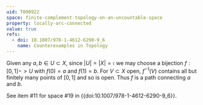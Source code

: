 ```yaml
---
uid: T000922
space: finite-complement-topology-on-an-uncountable-space
property: locally-arc-connected
value: true
refs:
  - doi: 10.1007/978-1-4612-6290-9_6
    name: Counterexamples in Topology
---
```

Given any $a,b \in U \subset X$, since $|U| = |X| = \mathfrak{c}$ we may choose a bijection $f:[0,1] -> U$ with $f(0)=a$ and $f(1)=b$. For $V \subset X$ open, $f^{-1}(V)$ contains all but finitely many points of $[0,1]$ and so is open. Thus $f$ is a path connecting $a$ and $b$.

See item #11 for space #19 in {{doi:10.1007/978-1-4612-6290-9_6}}.
